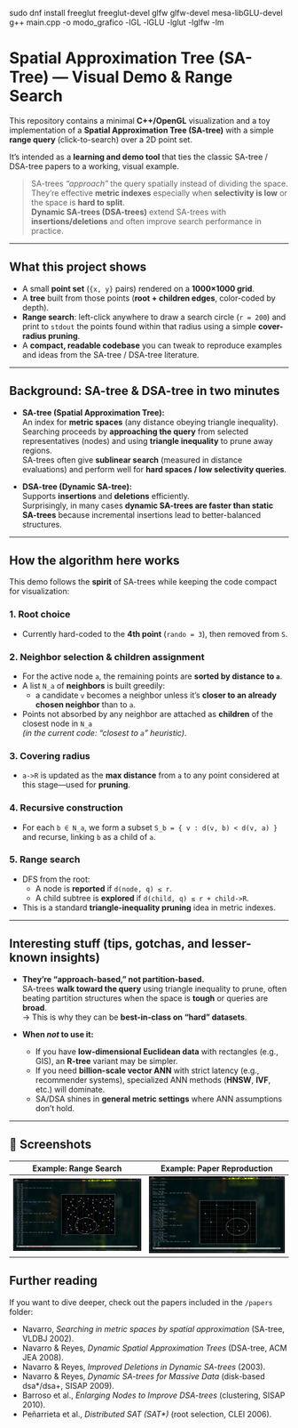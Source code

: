 sudo dnf install freeglut freeglut-devel glfw glfw-devel mesa-libGLU-devel
g++ main.cpp -o modo_grafico -lGL -lGLU -lglut -lglfw -lm

# Spatial Approximation Tree (SA-Tree) — Visual Demo & Range Search

This repository contains a minimal **C++/OpenGL** visualization and a toy implementation of a **Spatial Approximation Tree (SA-tree)** with a simple **range query** (click-to-search) over a 2D point set.

It’s intended as a **learning and demo tool** that ties the classic SA-tree / DSA-tree papers to a working, visual example.

> SA-trees _“approach”_ the query spatially instead of dividing the space.  
> They’re effective **metric indexes** especially when **selectivity is low** or the space is **hard to split**.  
> **Dynamic SA-trees (DSA-trees)** extend SA-trees with **insertions/deletions** and often improve search performance in practice.

---

## What this project shows

- A small **point set** (`{x, y}` pairs) rendered on a **1000×1000 grid**.
- A **tree** built from those points (**root + children edges**, color-coded by depth).
- **Range search**: left-click anywhere to draw a search circle (`r = 200`) and print to `stdout` the points found within that radius using a simple **cover-radius pruning**.
- A **compact, readable codebase** you can tweak to reproduce examples and ideas from the SA-tree / DSA-tree literature.

---

## Background: SA-tree & DSA-tree in two minutes

- **SA-tree (Spatial Approximation Tree):**  
  An index for **metric spaces** (any distance obeying triangle inequality).  
  Searching proceeds by **approaching the query** from selected representatives (nodes) and using **triangle inequality** to prune away regions.  
  SA-trees often give **sublinear search** (measured in distance evaluations) and perform well for **hard spaces / low selectivity queries**.

- **DSA-tree (Dynamic SA-tree):**  
  Supports **insertions** and **deletions** efficiently.  
  Surprisingly, in many cases **dynamic SA-trees are faster than static SA-trees** because incremental insertions lead to better-balanced structures.

---

## How the algorithm here works

This demo follows the **spirit** of SA-trees while keeping the code compact for visualization:

### 1. Root choice

- Currently hard-coded to the **4th point** (`rando = 3`), then removed from `S`.

### 2. Neighbor selection & children assignment

- For the active node `a`, the remaining points are **sorted by distance to `a`**.
- A list `N_a` of **neighbors** is built greedily:
  - a candidate `v` becomes a neighbor unless it’s **closer to an already chosen neighbor** than to `a`.
- Points not absorbed by any neighbor are attached as **children** of the closest node in `N_a`  
  _(in the current code: “closest to `a`” heuristic)_.

### 3. Covering radius

- `a->R` is updated as the **max distance** from `a` to any point considered at this stage—used for **pruning**.

### 4. Recursive construction

- For each `b ∈ N_a`, we form a subset `S_b = { v : d(v, b) < d(v, a) }` and recurse, linking `b` as a child of `a`.

### 5. Range search

- DFS from the root:
  - A node is **reported** if `d(node, q) ≤ r`.
  - A child subtree is **explored** if `d(child, q) ≤ r + child->R`.
- This is a standard **triangle-inequality pruning** idea in metric indexes.

---

## Interesting stuff (tips, gotchas, and lesser-known insights)

- **They’re “approach-based,” not partition-based.**  
  SA-trees **walk toward the query** using triangle inequality to prune, often beating partition structures when the space is **tough** or queries are **broad**.  
  → This is why they can be **best-in-class on “hard” datasets**.

- **When _not_ to use it:**
  - If you have **low-dimensional Euclidean data** with rectangles (e.g., GIS), an **R-tree** variant may be simpler.
  - If you need **billion-scale vector ANN** with strict latency (e.g., recommender systems), specialized ANN methods (**HNSW**, **IVF**, etc.) will dominate.
  - SA/DSA shines in **general metric settings** where ANN assumptions don’t hold.

---

## 📸 Screenshots

| Example: Range Search                                                         | Example: Paper Reproduction                                                               |
| ----------------------------------------------------------------------------- | ----------------------------------------------------------------------------------------- |
| <img src="readme-images/search_by_radio.png" alt="Range search" width="400"/> | <img src="readme-images/paper_example.png" alt="Paper example reproduction" width="400"/> |

## Further reading

If you want to dive deeper, check out the papers included in the `/papers` folder:

- Navarro, _Searching in metric spaces by spatial approximation_ (SA-tree, VLDBJ 2002).
- Navarro & Reyes, _Dynamic Spatial Approximation Trees_ (DSA-tree, ACM JEA 2008).
- Navarro & Reyes, _Improved Deletions in Dynamic SA-trees_ (2003).
- Navarro & Reyes, _Dynamic SA-trees for Massive Data_ (disk-based dsa\*/dsa+, SISAP 2009).
- Barroso et al., _Enlarging Nodes to Improve DSA-trees_ (clustering, SISAP 2010).
- Peñarrieta et al., _Distributed SAT (SAT\*)_ (root selection, CLEI 2006).
